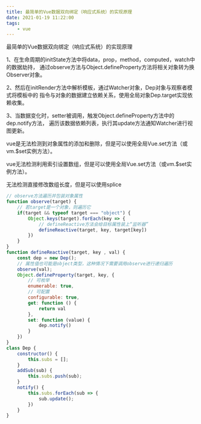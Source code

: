 ```yaml
---
title: 最简单的Vue数据双向绑定（响应式系统）的实现原理
date: 2021-01-19 11:22:00
tags:  
    - vue           
---
```

最简单的Vue数据双向绑定（响应式系统）的实现原理

<!-- more -->


1、在生命周期的initState方法中将data，prop，method，computed，watch中的数据劫持， 通过observe方法与Object.defineProperty方法将相关对象转为换Observer对象。

2、然后在initRender方法中解析模板，通过Watcher对象，Dep对象与观察者模式将模板中的 指令与对象的数据建立依赖关系，使用全局对象Dep.target实现依赖收集。

3、当数据变化时，setter被调用，触发Object.defineProperty方法中的dep.notify方法， 遍历该数据依赖列表，执行其update方法通知Watcher进行视图更新。

vue是无法检测到对象属性的添加和删除，但是可以使用全局Vue.set方法（或vm.$set实例方法）。

vue无法检测利用索引设置数组，但是可以使用全局Vue.set方法（或vm.$set实例方法）。

无法检测直接修改数组长度，但是可以使用splice

```javascript
// observe方法遍历并包装对象属性
function observe(target) {
    // 若target是一个对象，则遍历它
    if(target && typeof target === "object") {
        Object.keys(target).forEach(key => {
            // defineReactive方法会给目标属性装上“监听器”
            defineReactive(target, key, target[key])
        })
    }
}
function defineReactive(target, key , val) {
    const dep = new Dep();
    // 属性值也可能是object类型，这种情况下需要调用observe进行递归遍历
    observe(val);
    Object.defineProperty(target, key, {
        // 可枚举
        enumerable: true,
        // 可配置
        configurable: true,
        get: function () {
            return val
        },
        set: function (value) {
            dep.notify()
        }
    })
}
class Dep {
    constructor() {
        this.subs = [];
    }
    addSub(sub) {
        this.subs.push(sub);
    }
    notify() {
        this.subs.forEach(sub => {
            sub.update();
        })
    }
}
```
